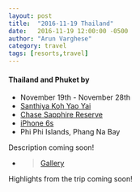 ```yaml
---
layout: post
title:  "2016-11-19 Thailand"
date:   2016-11-19 12:00:00 -0500
author: "Arun Varghese"
category: travel
tags: [resorts,travel]
---
```


#### Thailand and Phuket by <i class="fa fa-fw fa-plane"></i> 
+ <i class="fa fa-fw fa-calendar"></i> November 19th - November 28th
+ <i class="fa fa-fw fa-bed"></i> [Santhiya Koh Yao Yai](http://www.santhiya.com/kohyaoyai/?gclid=CjwKEAiApLDBBRC8oICb9NvKsg0SJAD9yOHsQCW36BYxSWyksAnJtbrtAZ_-KYqR5syfL7rxd8R7qhoCwk3w_wcB)
+ <i class="fa fa-fw fa-credit-card"></i> [Chase Sapphire Reserve](https://www.chase.com/card-benefits/sapphirereserve/rewards)
+ <i class="fa fa-fw fa-camera"></i> [iPhone 6s](http://www.apple.com/shop/buy-iphone/iphone6s)
+ <i class="fa fa-fw fa-map-marker"></i> Phi Phi Islands, Phang Na Bay

Description coming soon!

+ > [Gallery](http://imgur.com/a/4OJ0x)

Highlights from the trip coming soon!

<!-- <div class="img-container">
	<a target="_blank" href=""><img class="img-travel" src="" alt
	="thailand view"/></a>
</div> -->





